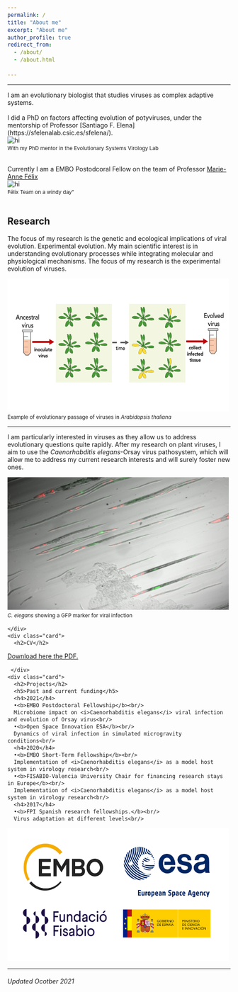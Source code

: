 ```yaml
---
permalink: /
title: "About me"
excerpt: "About me"
author_profile: true
redirect_from: 
  - /about/
  - /about.html

---
```


<hr/>
I am an evolutionary biologist that studies viruses as complex adaptive systems. 
<br/>
<br/> I did a PhD on factors affecting evolution of potyviruses, under the mentorship of Professor [Santiago F. Elena](https://sfelenalab.csic.es/sfelena/).<br/> 
<img src="/images/New_20211108_Santi.jpeg" alt="hi" class="center" height="300" width="500"/> <br/>
<small>With my PhD mentor in the Evolutionary Systems Virology Lab</small><br/> 
<br/> 

Currently I am a EMBO Postodcoral Fellow on the team of Professor [Marie-Anne Félix](https://www.ibens.ens.fr/?rubrique29&lang=en) <br/>
<img src="/images/Felix_team.jpg" alt="hi" class="center" height="300" width="500"/> <br/>
<small>Félix Team on a windy day"</small><br/> 
<br/> 


<div class="row">
  <div class="leftcolumn">
    <div class="card">
      <h2>Research</h2>
      The focus of my research is the genetic and ecological implications of viral evolution. Experimental evolution. 
      My main scientific interest is in understanding evolutionary processes while integrating molecular and physiological mechanisms. The focus of my research is the experimental evolution of viruses.
      
<img src="/images/passage2.png" alt="hi" class="center" height="300" width="500"/> <br/>
<small>Example of evolutionary passage of viruses in <i>Arabidopsis thaliana</i></small>
      
<hr/>    
I am particularly interested in viruses as they allow us to address evolutionary questions quite rapidly. After my research on plant viruses, I aim to use the <i>Caenorhabditis elegans</i>-Orsay virus pathosystem, which will allow me to address my current research interests and will surely foster new ones. 

<img src="/images/worms_orv.png" alt="hi" class="center" height="300" width="500"/> <br/>
<small><i>C. elegans</i> showing a GFP marker for viral infection</small>

    </div>
    <div class="card">
      <h2>CV</h2>
<a href="https://github.com/GonzalezRvirus/RubenGonzalez.github.io/raw/master/_pages/CV.pdf" target="_blank">Download here the PDF.</a>
    </div>
    
     </div>
    <div class="card">
      <h2>Projects</h2>
      <h5>Past and current funding</h5>
      <h4>2021</h4>
      •<b>EMBO Postdoctoral Fellowship</b><br/>
      Microbiome impact on <i>Caenorhabditis elegans</i> viral infection and evolution of Orsay virus<br/>
      •<b>Open Space Innovation ESA</b><br/>
      Dynamics of viral infection in simulated microgravity conditions<br/>
      <h4>2020</h4>
      •<b>EMBO Short-Term Fellowship</b><br/>
      Implementation of <i>Caenorhabditis elegans</i> as a model host system in virology research<br/>
      •<b>FISABIO-Valencia University Chair for financing research stays in Europe</b><br/>
      Implementation of <i>Caenorhabditis elegans</i> as a model host system in virology research<br/>
      <h4>2017</h4>
      •<b>FPI Spanish research fellowships.</b><br/>
      Virus adaptation at different levels<br/>
<img src="/images/funding.png" alt="hi" class="center" height="300" width="500"/> 
       </div>
  
<hr/>
<div class="footer">
  <h6>Updated Ocotber 2021</h6>
</div>
